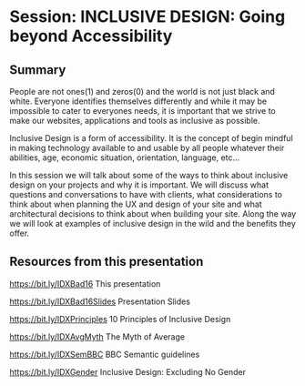 # Session: INCLUSIVE DESIGN: Going beyond Accessibility

## Summary
People are not ones(1) and zeros(0) and the world is not just black and white. Everyone identifies themselves differently and while it may be impossible to cater to everyones needs, it is important that we strive to make our websites, applications and tools as inclusive as possible.

Inclusive Design is a form of accessibility. It is the concept of begin mindful in making technology available to and usable by all people whatever their abilities, age, economic situation, orientation, language, etc...

In this session we will talk about some of the ways to think about inclusive design on your projects and why it is important. We will discuss what questions and conversations to have with clients, what considerations to think about when planning the UX and design of your site and what architectural decisions to think about when building your site. Along the way we will look at examples of inclusive design in the wild and the benefits they offer.

## Resources from this presentation

https://bit.ly/IDXBad16
This presentation

https://bit.ly/IDXBad16Slides
Presentation Slides

https://bit.ly/IDXPrinciples
10 Principles of Inclusive Design

https://bit.ly/IDXAvgMyth
The Myth of Average

https://bit.ly/IDXSemBBC
BBC Semantic guidelines

https://bit.ly/IDXGender
Inclusive Design: Excluding No Gender

